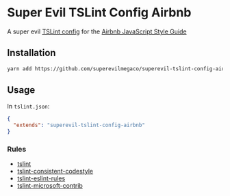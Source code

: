 # Super Evil TSLint Config Airbnb

A super evil [TSLint config][tslint-website]
for the [Airbnb JavaScript Style Guide][airbnb-js-website]

## Installation

```bash
yarn add https://github.com/superevilmegaco/superevil-tslint-config-airbnb
```

## Usage

In `tslint.json`:

```json
{
  "extends": "superevil-tslint-config-airbnb"
}
```

### Rules

* [tslint][tslint]
* [tslint-consistent-codestyle][tslint-consistent-codestyle]
* [tslint-eslint-rules][tslint-eslint-rules]
* [tslint-microsoft-contrib][tslint-microsoft-contrib]



[tslint-website]: https://palantir.github.io/tslint/usage/tslint-json/
[airbnb-js-website]: https://github.com/airbnb/javascript
[tslint]: https://www.npmjs.com/package/tslint
[tslint-consistent-codestyle]: https://www.npmjs.com/package/tslint-consistent-codestyle
[tslint-eslint-rules]: https://www.npmjs.com/package/tslint-eslint-rules
[tslint-microsoft-contrib]: https://www.npmjs.com/package/tslint-microsoft-contrib

